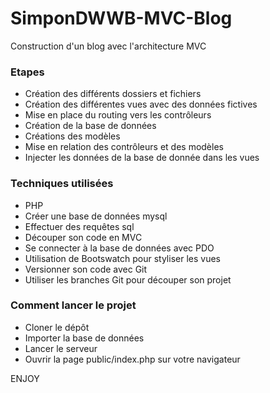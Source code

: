 # SimponDWWB-MVC-Blog

Construction d'un blog avec l'architecture MVC

### Etapes

- Création des différents dossiers et fichiers
- Création des différentes vues avec des données fictives
- Mise en place du routing vers les contrôleurs
- Création de la base de données
- Créations des modèles
- Mise en relation des contrôleurs et des modèles
- Injecter les données de la base de donnée dans les vues

### Techniques utilisées

- PHP
- Créer une base de données mysql
- Effectuer des requêtes sql
- Découper son code en MVC
- Se connecter à la base de données avec PDO
- Utilisation de Bootswatch pour styliser les vues
- Versionner son code avec Git
- Utiliser les branches Git pour découper son projet

### Comment lancer le projet

- Cloner le dépôt
- Importer la base de données
- Lancer le serveur
- Ouvrir la page public/index.php sur votre navigateur

ENJOY
